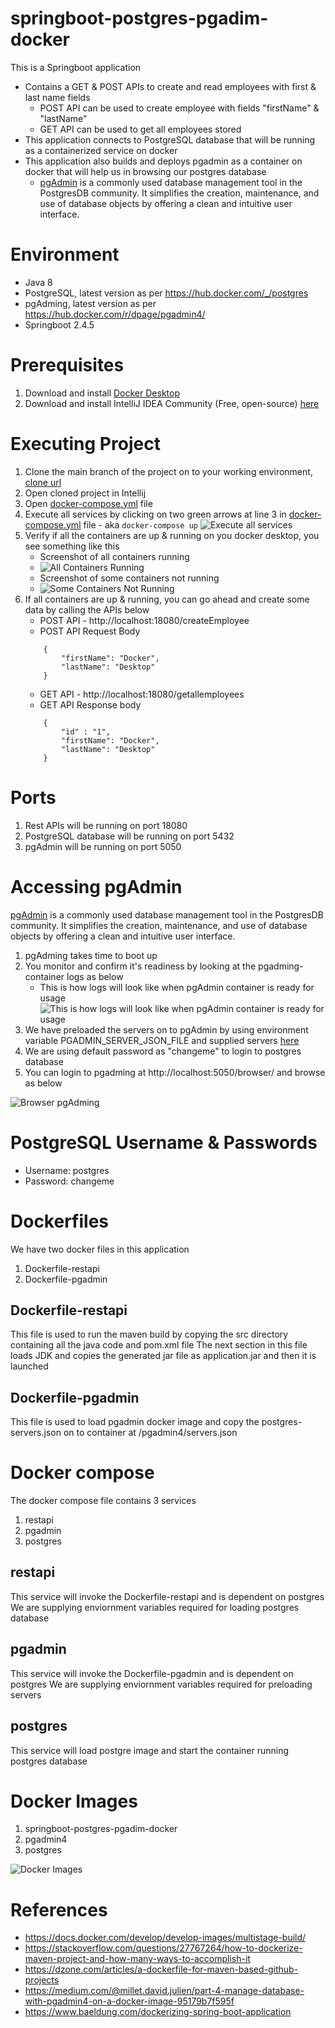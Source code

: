 # springboot-postgres-pgadim-docker
This is a Springboot application 
  * Contains a GET & POST APIs to create and read employees with first & last name fields
      *   POST API can be used to create employee with fields "firstName" & "lastName"
      *   GET API can be used to get all employees stored
  * This application connects to PostgreSQL database that will be running as a containerized service on docker
  * This application also builds and deploys pgadmin as a container on docker that will help us in browsing our postgres database
      * [pgAdmin](https://www.pgadmin.org/) is a commonly used database management tool in the PostgresDB community. It simplifies the creation, maintenance, and use of database objects by offering a clean and intuitive user interface.

# Environment
  * Java 8
  * PostgreSQL, latest version as per https://hub.docker.com/_/postgres
  * pgAdming, latest version as per https://hub.docker.com/r/dpage/pgadmin4/
  * Springboot 2.4.5

# Prerequisites
   1. Download and install [Docker Desktop](https://www.docker.com/products/docker-desktop)
   2. Download and install IntelliJ IDEA Community (Free, open-source) [here](https://www.jetbrains.com/idea/download/)

# Executing Project
   1. Clone the main branch of the project on to your working environment, [clone url](https://github.com/Johny-Ch/springboot-postgres-pgadim-docker.git)
   2. Open cloned project in Intellij
   3. Open [docker-compose.yml](https://github.com/Johny-Ch/springboot-postgres-pgadim-docker/blob/main/docker-compose.yml) file
   4. Execute all services by clicking on two green arrows at line 3 in  [docker-compose.yml](https://github.com/Johny-Ch/springboot-postgres-pgadim-docker/blob/main/docker-compose.yml) file - aka `docker-compose up`
      ![Execute all services](https://github.com/Johny-Ch/springboot-postgres-pgadim-docker/blob/main/images/docker-compose.yml.png)
   5. Verify if all the containers are up & running on you docker desktop, you see something like this
        * Screenshot of all containers running
        * ![All Containers Running](https://github.com/Johny-Ch/springboot-postgres-pgadim-docker/blob/main/images/all-containers-running.png)
        * Screenshot of some containers not running
        * ![Some Containers Not Running](https://github.com/Johny-Ch/springboot-postgres-pgadim-docker/blob/main/images/partial-running-containers.png)
   6. If all containers are up & running, you can go ahead and create some data by calling the APIs below
       * POST API - http://localhost:18080/createEmployee
       * POST API Request Body
        ```
            {
                "firstName": "Docker",
                "lastName": "Desktop"
            }
        ```
       * GET API - http://localhost:18080/getallemployees
       * GET API Response body
        ```
            {
                "id" : "1",
                "firstName": "Docker",
                "lastName": "Desktop"
            }
        ```
      
# Ports
  1. Rest APIs will be running on port 18080 
  2. PostgreSQL database will be running on port 5432
  3. pgAdmin will be running on port 5050

# Accessing pgAdmin
[pgAdmin](https://www.pgadmin.org/) is a commonly used database management tool in the PostgresDB community. It simplifies the creation, maintenance, and use of database objects by offering a clean and intuitive user interface.
   1. pgAdming takes time to boot up
   2. You monitor and confirm it's readiness by looking at the pgadming-container logs as below
       * This is how logs will look like when pgAdmin container is ready for usage ![This is how logs will look like when pgAdmin container is ready for usage](https://github.com/Johny-Ch/springboot-postgres-pgadim-docker/blob/main/images/pgadmin-startup-logs.png)
   3. We have preloaded the servers on to pgAdmin by using environment variable PGADMIN_SERVER_JSON_FILE and supplied servers [here](https://github.com/Johny-Ch/springboot-postgres-pgadim-docker/blob/main/src/main/resources/postgres-servers.json)
   4. We are using default password as "changeme" to login to postgres database
   5. You can login to pgadming at http://localhost:5050/browser/ and browse as below

![Browser pgAdming](https://github.com/Johny-Ch/springboot-postgres-pgadim-docker/blob/main/images/pgadmin-browser.png)

# PostgreSQL Username & Passwords
  * Username: postgres
  * Password: changeme

# Dockerfiles
We have two docker files in this application
1. Dockerfile-restapi
2. Dockerfile-pgadmin

## Dockerfile-restapi
This file is used to run the maven build by copying the src directory containing all the java code and pom.xml file
The next section in this file loads JDK and copies the generated jar file as application.jar and then it is launched

## Dockerfile-pgadmin
This file is used to load pgadmin docker image and copy the postgres-servers.json on to container at /pgadmin4/servers.json

# Docker compose
The docker compose file contains 3 services
1. restapi
2. pgadmin
3. postgres

## restapi
This service will invoke the Dockerfile-restapi and is dependent on postgres
We are supplying enviornment variables required for loading postgres database

## pgadmin
This service will invoke the Dockerfile-pgadmin and is dependent on postgres
We are supplying enviornment variables required for preloading servers

## postgres
This service will load postgre image and start the container running postgres database

# Docker Images
  1. springboot-postgres-pgadim-docker
  2. pgadmin4   
  3. postgres

  ![Docker Images](https://github.com/Johny-Ch/springboot-postgres-pgadim-docker/blob/main/images/docker-downloaded-images.png)

# References
   * https://docs.docker.com/develop/develop-images/multistage-build/
   * https://stackoverflow.com/questions/27767264/how-to-dockerize-maven-project-and-how-many-ways-to-accomplish-it
   * https://dzone.com/articles/a-dockerfile-for-maven-based-github-projects
   * https://medium.com/@millet.david.julien/part-4-manage-database-with-pgadmin4-on-a-docker-image-95179b7f595f
   * https://www.baeldung.com/dockerizing-spring-boot-application
